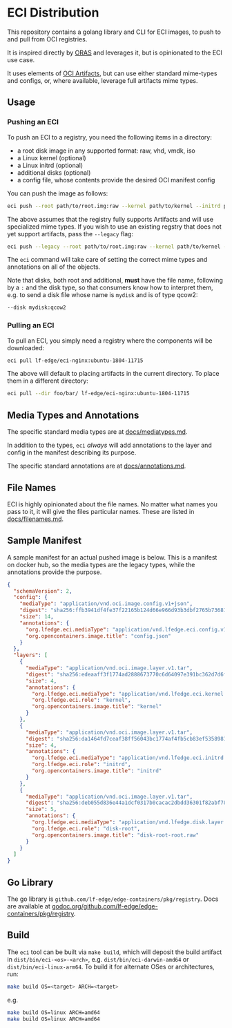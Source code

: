 # ECI Distribution

This repository contains a golang library and CLI for ECI images, to  push to and pull from OCI registries.

It is inspired directly by [ORAS](https://github.com/deislabs/oras) and leverages it, but is opinionated to the ECI use case.

It uses elements of [OCI Artifacts](http://github.com/opencontainers/artifacts), but can use either standard mime-types and configs, or, where available, leverage full artifacts mime types.


## Usage

### Pushing an ECI

To push an ECI to a registry, you need the following items in a directory:

* a root disk image in any supported format: raw, vhd, vmdk, iso
* a Linux kernel (optional)
* a Linux initrd (optional)
* additional disks (optional)
* a config file, whose contents provide the desired OCI manifest config

You can push the image as follows:

```sh
eci push --root path/to/root.img:raw --kernel path/to/kernel --initrd path/to/initrd --disk path/to/disk1:iso --disk path/to/disk2:vmdk ... --config path/to/config lfedge/eci-nginx:ubuntu-1804-11715
```

The above assumes that the registry fully supports Artifacts and will use specialized mime types. If you wish to use an existing regstry that does
not yet support artifacts, pass the `--legacy` flag:

```sh
eci push --legacy --root path/to/root.img:raw --kernel path/to/kernel --initrd path/to/initrd --disk path/to/disk1:iso --disk path/to/disk2:vmdk ... --config path/to/config lfedge/eci-nginx:ubuntu-1804-11715
```

The `eci` command will take care of setting the correct mime types and annotations on all of the objects.

Note that disks, both root and additional, **must** have the file name, following by a `:` and the disk type, so that consumers know how to
interpret them, e.g. to send a disk file whose name is `mydisk` and is of type qcow2:

```sh
--disk mydisk:qcow2
```

### Pulling an ECI

To pull an ECI, you simply need a registry where the components will be downloaded:

```sh
eci pull lf-edge/eci-nginx:ubuntu-1804-11715
```

The above will default to placing artifacts in the current directory. To place them in a different directory:

```sh
eci pull --dir foo/bar/ lf-edge/eci-nginx:ubuntu-1804-11715
```

## Media Types and Annotations

The specific standard media types are at [docs/mediatypes.md](./docs/mediatypes.md).

In addition to the types, `eci` _always_ will add annotations to the layer and config in the manifest describing its purpose.

The specific standard annotations are at [docs/annotations.md](./docs/annotations.md).

## File Names

ECI is highly opinionated about the file names. No matter what names you pass to it, it will give the files particular names. These are listed in [docs/filenames.md](docs/filenames.md).

## Sample Manifest

A sample manifest for an actual pushed image is below. This is a manifest on docker hub, so the media types are the legacy types,
while the annotations provide the purpose.

```json
{
  "schemaVersion": 2,
  "config": {
    "mediaType": "application/vnd.oci.image.config.v1+json",
    "digest": "sha256:ffb3941df4fe37f22165b124d66e966d93b3dbf2765b736818b57a4516aed94e",
    "size": 14,
    "annotations": {
      "org.lfedge.eci.mediaType": "application/vnd.lfedge.eci.config.v1+json",
      "org.opencontainers.image.title": "config.json"
    }
  },
  "layers": [
    {
      "mediaType": "application/vnd.oci.image.layer.v1.tar",
      "digest": "sha256:edeaaff3f1774ad2888673770c6d64097e391bc362d7d6fb34982ddf0efd18cb",
      "size": 4,
      "annotations": {
        "org.lfedge.eci.mediaType": "application/vnd.lfedge.eci.kernel.layer.v1+kernel",
        "org.lfedge.eci.role": "kernel",
        "org.opencontainers.image.title": "kernel"
      }
    },
    {
      "mediaType": "application/vnd.oci.image.layer.v1.tar",
      "digest": "sha256:da1464fd7ceaf38ff56043bc1774af4fb5cb83ef5358981d78de0b8be5a6fbcb",
      "size": 4,
      "annotations": {
        "org.lfedge.eci.mediaType": "application/vnd.lfedge.eci.initrd.layer.v1+cpio",
        "org.lfedge.eci.role": "initrd",
        "org.opencontainers.image.title": "initrd"
      }
    },
    {
      "mediaType": "application/vnd.oci.image.layer.v1.tar",
      "digest": "sha256:deb055d836e44a1dcf0317b0cacac2dbdd36301f82abf787f7849d3f5b916750",
      "size": 5,
      "annotations": {
        "org.lfedge.eci.mediaType": "application/vnd.lfedge.disk.layer.v1+raw",
        "org.lfedge.eci.role": "disk-root",
        "org.opencontainers.image.title": "disk-root-root.raw"
      }
    }
  ]
}
```

## Go Library

The go library is `github.com/lf-edge/edge-containers/pkg/registry`. Docs are available at [godoc.org/github.com/lf-edge/edge-containers/pkg/registry](https://godoc.org/github.com/lf-edge/edge-containers/pkg/registry).

## Build

The `eci` tool can be built via `make build`, which will deposit the build artifact in `dist/bin/eci-<os>-<arch>`, e.g. `dist/bin/eci-darwin-amd64` or `dist/bin/eci-linux-arm64`. To build it for alternate OSes or architectures, run:

```sh
make build OS=<target> ARCH=<target>
```

e.g.

```sh
make build OS=linux ARCH=amd64
make build OS=linux ARCH=amd64
```
